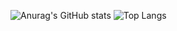 ![Anurag's GitHub stats](https://github-readme-stats.vercel.app/api?username=NicolasMO&show_icons=true&theme=radical)
![Top Langs](https://github-readme-stats.vercel.app/api/top-langs/?username=NicolasMO&layout=compact&langs_count=7&theme=dracula)
